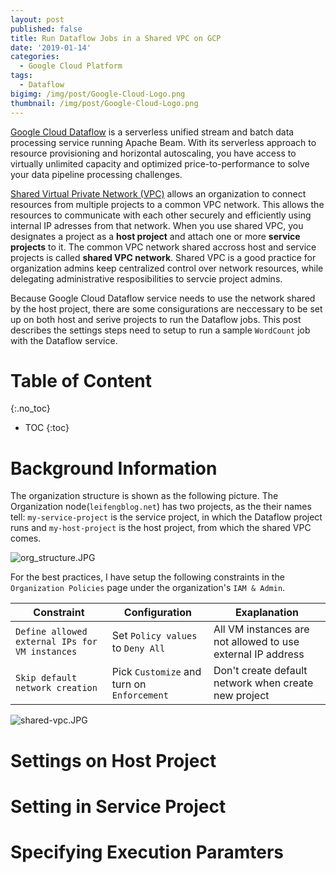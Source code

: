 ```yaml
---
layout: post
published: false
title: Run Dataflow Jobs in a Shared VPC on GCP
date: '2019-01-14'
categories:
  - Google Cloud Platform
tags:
  - Dataflow
bigimg: /img/post/Google-Cloud-Logo.png
thumbnail: /img/post/Google-Cloud-Logo.png
---
```


[Google Cloud Dataflow](https://cloud.google.com/dataflow/#benefits) is a serverless unified stream and batch data processing service running Apache Beam. With its serverless approach to resource provisioning and horizontal autoscaling, you have access to virtually unlimited capacity and optimized price-to-performance to solve your data pipeline processing challenges.
<!--more-->

[Shared Virtual Private Network (VPC)](https://cloud.google.com/vpc/docs/shared-vpc) allows an organization to connect resources from multiple projects to a common VPC network. This allows the resources to communicate with each other securely and efficiently using internal IP adresses from that network. When you use shared VPC, you designates a project as a **host project** and attach one or more **service projects** to it. The common VPC network shared accross host and service projects is called **shared VPC network**. Shared VPC is a good practice for organization admins keep centralized control over network resources, while delegating administrative resposibilities to servcie project admins.

Because Google Cloud Dataflow service needs to use the network shared by the host project, there are some consigurations are neccessary to be set up on both host and serive projects to run the Dataflow jobs. This post describes the settings steps need to setup to run a sample `WordCount` job with the Dataflow service.


# Table of Content

{:.no_toc}

* TOC
{:toc}

# Background Information

The organization structure is shown as the following picture. The Organization node(`leifengblog.net`) has two projects, as the their names tell: `my-service-project` is the service project, in which the Dataflow project runs and `my-host-project` is the host project, from which the shared VPC comes. 

![org_structure.JPG]({{site.baseurl}}/img/org_structure.JPG)

For the best practices, I have setup the following constraints in the `Organization Policies` page under the organization's `IAM & Admin`. 

|   Constraint   |   Configuration      |  Exaplanation |
| ------------- | -------------  |------------- |
| `Define allowed external IPs for VM instances` | Set `Policy values` to `Deny All` | All VM instances are not allowed to use external IP address |
| `Skip default network creation` | Pick `Customize` and turn on `Enforcement` | Don't create default network when create new project |









![shared-vpc.JPG]({{site.baseurl}}/img/shared-vpc.JPG)



# Settings on Host Project



# Setting in Service Project




# Specifying Execution Paramters
